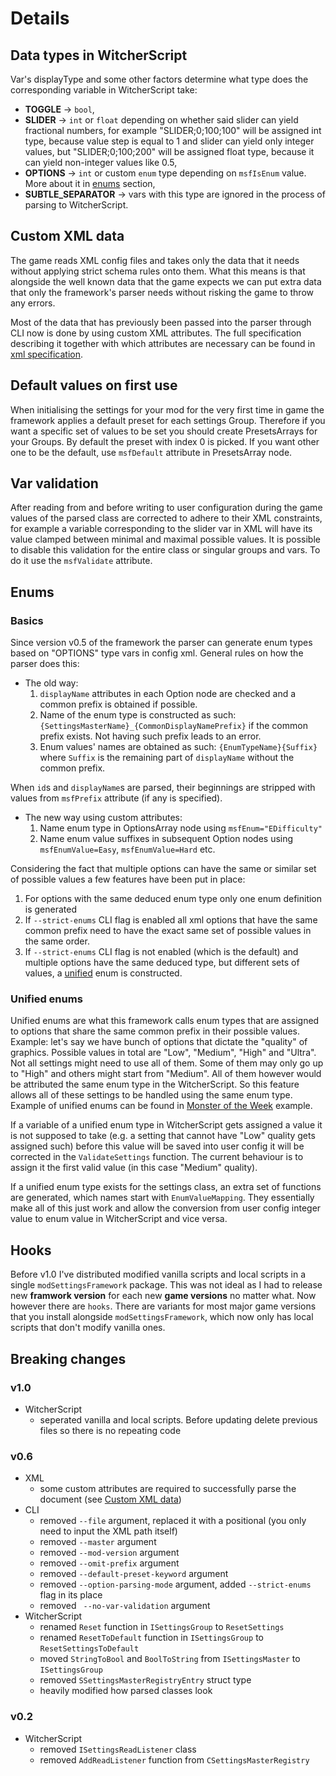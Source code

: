 # Details

## Data types in WitcherScript
Var's displayType and some other factors determine what type does the corresponding variable in WitcherScript take:
- **TOGGLE** -> `bool`,
- **SLIDER** -> `int` or `float` depending on whether said slider can yield fractional numbers, for example "SLIDER;0;100;100" will be assigned int type, because value step is equal to 1 and slider can yield only integer values, but "SLIDER;0;100;200" will be assigned float type, because it can yield non-integer values like 0.5,
- **OPTIONS** -> `int` or custom `enum` type depending on `msfIsEnum` value. More about it in [enums](#enums) section,
- **SUBTLE_SEPARATOR** -> vars with this type are ignored in the process of parsing to WitcherScript.


## Custom XML data
The game reads XML config files and takes only the data that it needs without applying strict schema rules onto them. What this means is that alongside the well known data that the game expects we can put extra data that only the framework's parser needs without risking the game to throw any errors.

Most of the data that has previously been passed into the parser through CLI now is done by using custom XML attributes.
The full specification describing it together with which attributes are necessary can be found in [xml specification](./xml_specification.md).


## Default values on first use
When initialising the settings for your mod for the very first time in game the framework applies a default preset for each settings Group. Therefore if you want a specific set of values to be set you should create PresetsArrays for your Groups. By default the preset with index 0 is picked. If you want other one to be the default, use `msfDefault` attribute in PresetsArray node.

## Var validation
After reading from and before writing to user configuration during the game values of the parsed class are corrected to adhere to their XML constraints, for example a variable corresponding to the slider var in XML will have its value clamped between minimal and maximal possible values.
It is possible to disable this validation for the entire class or singular groups and vars. To do it use the `msfValidate` attribute.


## Enums

### Basics
Since version v0.5 of the framework the parser can generate enum types based on "OPTIONS" type vars in config xml.
General rules on how the parser does this:
- The old way:
  1. `displayName` attributes in each Option node are checked and a common prefix is obtained if possible.
  2. Name of the enum type is constructed as such: `{SettingsMasterName}_{CommonDisplayNamePrefix}` if the common prefix exists. Not having such prefix leads to an error.
  3. Enum values' names are obtained as such: `{EnumTypeName}{Suffix}` where `Suffix` is the remaining part of `displayName` without the common prefix.
   
When `id`s and `displayName`s are parsed, their beginnings are stripped with values from `msfPrefix` attribute (if any is specified).

- The new way using custom attributes:
  1. Name enum type in OptionsArray node using `msfEnum="EDifficulty"`
  2. Name enum value suffixes in subsequent Option nodes using `msfEnumValue=Easy`, `msfEnumValue=Hard` etc.


Considering the fact that multiple options can have the same or similar set of possible values a few features have been put in place:
1. For options with the same deduced enum type only one enum definition is generated
2. If `--strict-enums` CLI flag is enabled all xml options that have the same common prefix need to have the exact same set of possible values in the same order.
3. If `--strict-enums` CLI flag is not enabled (which is the default) and multiple options have the same deduced type, but different sets of values, a [unified](#unified-enums) enum is constructed.

### Unified enums
Unified enums are what this framework calls enum types that are assigned to options that share the same common prefix in their possible values. Example: let's say we have bunch of options that dictate the "quality" of graphics. Possible values in total are "Low", "Medium", "High" and "Ultra". Not all settings might need to use all of them. Some of them may only go up to "High" and others might start from "Medium". All of them however would be attributed the same enum type in the WitcherScript. So this feature allows all of these settings to be handled using the same enum type. 
Example of unified enums can be found in [Monster of the Week](../samples/MonsterOfTheWeek) example.

If a variable of a unified enum type in WitcherScript gets assigned a value it is not supposed to take (e.g. a setting that cannot have "Low" quality gets assigned such) before this value will be saved into user config it will be corrected in the `ValidateSettings` function. The current behaviour is to assign it the first valid value (in this case "Medium" quality).

If a unified enum type exists for the settings class, an extra set of functions are generated, which names start with `EnumValueMapping`. They essentially make all of this just work and allow the conversion from user config integer value to enum value in WitcherScript and vice versa.


## Hooks
Before v1.0 I've distributed modified vanilla scripts and local scripts in a single `modSettingsFramework` package. This was not ideal as I had to release new **framwork version** for each new **game versions** no matter what. 
Now however there are `hooks`. There are variants for most major game versions that you install alongside `modSettingsFramework`, which now only has local scripts that don't modify vanilla ones.


## Breaking changes

### v1.0
- WitcherScript
  - seperated vanilla and local scripts. Before updating delete previous files so there is no repeating code

### v0.6
- XML
  - some custom attributes are required to successfully parse the document (see [Custom XML data](#custom-xml-data))
- CLI
  - removed `--file` argument, replaced it with a positional (you only need to input the XML path itself)
  - removed `--master` argument
  - removed `--mod-version` argument
  - removed `--omit-prefix` argument
  - removed `--default-preset-keyword` argument
  - removed `--option-parsing-mode` argument, added `--strict-enums` flag in its place
  - removed ` --no-var-validation` argument
- WitcherScript
  - renamed `Reset` function in `ISettingsGroup` to `ResetSettings`
  - renamed `ResetToDefault` function in `ISettingsGroup` to `ResetSettingsToDefault`
  - moved `StringToBool` and `BoolToString` from `ISettingsMaster` to `ISettingsGroup`
  - removed `SSettingsMasterRegistryEntry` struct type
  - heavily modified how parsed classes look

### v0.2
- WitcherScript
  - removed `ISettingsReadListener` class
  - removed `AddReadListener` function from `CSettingsMasterRegistry`